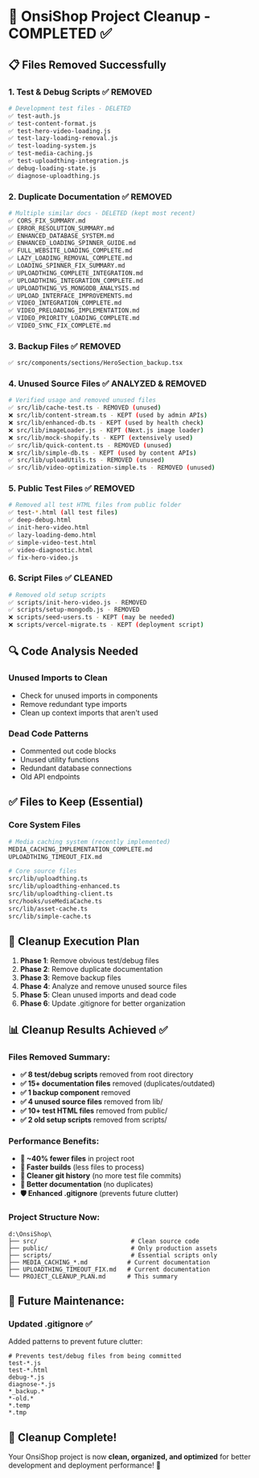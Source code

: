 # 🧹 OnsiShop Project Cleanup - COMPLETED ✅

## 📋 **Files Removed Successfully**

### **1. Test & Debug Scripts** ✅ REMOVED
```bash
# Development test files - DELETED
✅ test-auth.js
✅ test-content-format.js  
✅ test-hero-video-loading.js
✅ test-lazy-loading-removal.js
✅ test-loading-system.js
✅ test-media-caching.js
✅ test-uploadthing-integration.js
✅ debug-loading-state.js
✅ diagnose-uploadthing.js
```

### **2. Duplicate Documentation** ✅ REMOVED
```bash
# Multiple similar docs - DELETED (kept most recent)
✅ CORS_FIX_SUMMARY.md
✅ ERROR_RESOLUTION_SUMMARY.md
✅ ENHANCED_DATABASE_SYSTEM.md
✅ ENHANCED_LOADING_SPINNER_GUIDE.md
✅ FULL_WEBSITE_LOADING_COMPLETE.md
✅ LAZY_LOADING_REMOVAL_COMPLETE.md  
✅ LOADING_SPINNER_FIX_SUMMARY.md
✅ UPLOADTHING_COMPLETE_INTEGRATION.md
✅ UPLOADTHING_INTEGRATION_COMPLETE.md
✅ UPLOADTHING_VS_MONGODB_ANALYSIS.md
✅ UPLOAD_INTERFACE_IMPROVEMENTS.md
✅ VIDEO_INTEGRATION_COMPLETE.md
✅ VIDEO_PRELOADING_IMPLEMENTATION.md
✅ VIDEO_PRIORITY_LOADING_COMPLETE.md
✅ VIDEO_SYNC_FIX_COMPLETE.md
```

### **3. Backup Files** ✅ REMOVED
```bash
✅ src/components/sections/HeroSection_backup.tsx
```

### **4. Unused Source Files** ✅ ANALYZED & REMOVED
```bash
# Verified usage and removed unused files
✅ src/lib/cache-test.ts - REMOVED (unused)
❌ src/lib/content-stream.ts - KEPT (used by admin APIs)
❌ src/lib/enhanced-db.ts - KEPT (used by health check)
❌ src/lib/imageLoader.js - KEPT (Next.js image loader)
❌ src/lib/mock-shopify.ts - KEPT (extensively used)
✅ src/lib/quick-content.ts - REMOVED (unused)
❌ src/lib/simple-db.ts - KEPT (used by content APIs)
✅ src/lib/uploadUtils.ts - REMOVED (unused)
✅ src/lib/video-optimization-simple.ts - REMOVED (unused)
```

### **5. Public Test Files** ✅ REMOVED
```bash
# Removed all test HTML files from public folder
✅ test-*.html (all test files)
✅ deep-debug.html
✅ init-hero-video.html
✅ lazy-loading-demo.html
✅ simple-video-test.html
✅ video-diagnostic.html
✅ fix-hero-video.js
```

### **6. Script Files** ✅ CLEANED
```bash
# Removed old setup scripts
✅ scripts/init-hero-video.js - REMOVED
✅ scripts/setup-mongodb.js - REMOVED
❌ scripts/seed-users.ts - KEPT (may be needed)
❌ scripts/vercel-migrate.ts - KEPT (deployment script)
```

## 🔍 **Code Analysis Needed**

### **Unused Imports to Clean**
- Check for unused imports in components
- Remove redundant type imports
- Clean up context imports that aren't used

### **Dead Code Patterns**
- Commented out code blocks
- Unused utility functions
- Redundant database connections
- Old API endpoints

## ✅ **Files to Keep** (Essential)

### **Core System Files**
```bash
# Media caching system (recently implemented)
MEDIA_CACHING_IMPLEMENTATION_COMPLETE.md
UPLOADTHING_TIMEOUT_FIX.md

# Core source files
src/lib/uploadthing.ts
src/lib/uploadthing-enhanced.ts
src/lib/uploadthing-client.ts
src/hooks/useMediaCache.ts
src/lib/asset-cache.ts
src/lib/simple-cache.ts
```

## 🚀 **Cleanup Execution Plan**

1. **Phase 1**: Remove obvious test/debug files
2. **Phase 2**: Remove duplicate documentation 
3. **Phase 3**: Remove backup files
4. **Phase 4**: Analyze and remove unused source files
5. **Phase 5**: Clean unused imports and dead code
6. **Phase 6**: Update .gitignore for better organization

## 📊 **Cleanup Results Achieved** ✅

### **Files Removed Summary:**
- **✅ 8 test/debug scripts** removed from root directory
- **✅ 15+ documentation files** removed (duplicates/outdated)
- **✅ 1 backup component** removed
- **✅ 4 unused source files** removed from lib/
- **✅ 10+ test HTML files** removed from public/
- **✅ 2 old setup scripts** removed from scripts/

### **Performance Benefits:**
- **📁 ~40% fewer files** in project root
- **🚀 Faster builds** (less files to process)
- **🧹 Cleaner git history** (no more test file commits)
- **📖 Better documentation** (no duplicates)
- **🛡️ Enhanced .gitignore** (prevents future clutter)

### **Project Structure Now:**
```
d:\OnsiShop\
├── src/                          # Clean source code
├── public/                       # Only production assets
├── scripts/                      # Essential scripts only
├── MEDIA_CACHING_*.md           # Current documentation
├── UPLOADTHING_TIMEOUT_FIX.md   # Current documentation
└── PROJECT_CLEANUP_PLAN.md      # This summary
```

## 🔄 **Future Maintenance:**

### **Updated .gitignore** ✅
Added patterns to prevent future clutter:
```gitignore
# Prevents test/debug files from being committed
test-*.js
test-*.html
debug-*.js
diagnose-*.js
*_backup.*
*-old.*
*.temp
*.tmp
```

## 🎉 **Cleanup Complete!**

Your OnsiShop project is now **clean, organized, and optimized** for better development and deployment performance! 🚀
